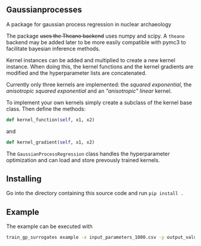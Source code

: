 ## Gaussianprocesses
A package for gaussian process regression in nuclear archaeology

The package ~~uses the Theano backend~~ uses numpy and scipy.
A `theano` backend may be added later to be more easily compatible with pymc3 to facilitate bayesian inference methods.

Kernel instances can be added and multiplied to create a new kernel instance.
When doing this, the kernel functions and the kernel gradients are modified and the hyperparameter lists are concatenated.

Currently only three kernels are implemented: the _squared exponential_, the _anisotropic squared exponential_ and an _"anisotropic" linear_ kernel.

To implement your own kernels simply create a subclass of the kernel base class. 
Then define the methods:
```python
def kernel_function(self, x1, x2)
```
and
```python
def kernel_gradient(self, x1, x2)
```

The `GaussianProcessRegression` class handles the hyperparameter optimization and can load and store prevously trained kernels.

## Installing
Go into the directory containing this source code and run `pip install .`

## Example
The example can be executed with 
```bash
train_gp_surrogates example -x input_parameters_1000.csv -y output_values_1000.csv -i id_file_example.json
```

